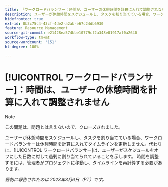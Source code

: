 ```yaml
---
title: 「ワークロードバランサー：時間が、ユーザーの休憩時間を計算に入れて調整されない」
description: ユーザーが休憩時間をスケジュールし、タスクを割り当てている場合、ワークロードバランサーは休憩時間を計算に入れてタイムラインを更新しません。代わりに、ワークロードバランサーは、ユーザーがスケジュールをオフにした日数に対して過剰に割り当てられていることを示します。時間を調整するには、管理者がプロジェクトに移動し、タイムラインを再計算する必要があります。
hidefromtoc: true
exl-id: 0b3c75c4-43cf-4de2-a2ab-e67c24db6930
feature: Resource Management
source-git-commit: e21428ea574bbe10779cf2a348e01917af0a2640
workflow-type: tm+mt
source-wordcount: '151'
ht-degree: 100%

---
```


# [!UICONTROL ワークロードバランサー]：時間は、ユーザーの休憩時間を計算に入れて調整されません

>[!NOTE]
>
>この問題は、問題とは言えないので、クローズされました。

ユーザーが休憩時間をスケジュールし、タスクを割り当てている場合、ワークロードバランサーは休憩時間を計算に入れてタイムラインを更新しません。代わりに、[!UICONTROL ワークロードバランサー]は、ユーザーがスケジュールをオフにした日数に対して過剰に割り当てられていることを示します。 時間を調整するには、管理者がプロジェクトに移動し、タイムラインを再計算する必要があります。

_最初に報告されたのは 2023年3月6日（PT）です。_
